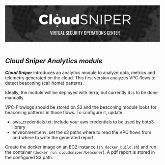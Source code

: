![alt text](../images/logo.png "Cloud Sniper")
<br> </br>
## *Cloud Sniper Analytics module*

***Cloud Sniper*** introduces an analytics module to analyze data, metrics and telemetry generated on the cloud. This first version analyzes VPC flows to detect beaconing (call home) patterns.

Ideally, the module will be deployed with terra, but currently it is to be done manually.

VPC-Flowlogs should be stored on S3 and the beaconing module looks for beaconing patterns in those flows. To configure it, update:
* aws_credentials.txt: include your aws credentials to be used by boto3 library
* environment.env: set the s3 paths where to read the VPC flows from and where to write the generated report

Create the docker image on an EC2 instance (`sh docker_build.sh`) and run the container (`docker run cloudsniper/beaconer`). A pdf report is stored in the configured S3 path.
